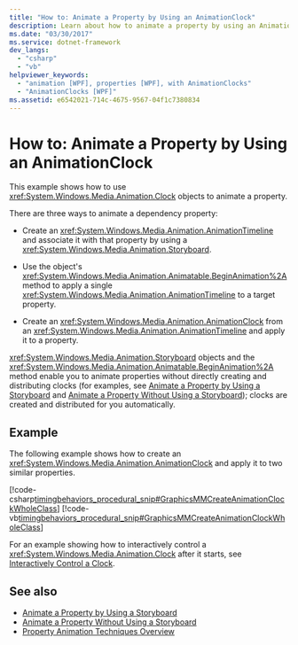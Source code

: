 ```yaml
---
title: "How to: Animate a Property by Using an AnimationClock"
description: Learn about how to animate a property by using an AnimationClock with several provided code examples.
ms.date: "03/30/2017"
ms.service: dotnet-framework
dev_langs: 
  - "csharp"
  - "vb"
helpviewer_keywords: 
  - "animation [WPF], properties [WPF], with AnimationClocks"
  - "AnimationClocks [WPF]"
ms.assetid: e6542021-714c-4675-9567-04f1c7380834
---
```

# How to: Animate a Property by Using an AnimationClock

This example shows how to use <xref:System.Windows.Media.Animation.Clock> objects to animate a property.  
  
There are three ways to animate a dependency property:  
  
- Create an <xref:System.Windows.Media.Animation.AnimationTimeline> and associate it with that property by using a <xref:System.Windows.Media.Animation.Storyboard>.  
  
- Use the object's <xref:System.Windows.Media.Animation.Animatable.BeginAnimation%2A> method to apply a single <xref:System.Windows.Media.Animation.AnimationTimeline> to a target property.  
  
- Create an <xref:System.Windows.Media.Animation.AnimationClock> from an <xref:System.Windows.Media.Animation.AnimationTimeline> and apply it to a property.  
  
<xref:System.Windows.Media.Animation.Storyboard> objects and the <xref:System.Windows.Media.Animation.Animatable.BeginAnimation%2A> method enable you to animate properties without directly creating and distributing clocks (for examples, see [Animate a Property by Using a Storyboard](how-to-animate-a-property-by-using-a-storyboard.md) and [Animate a Property Without Using a Storyboard](how-to-animate-a-property-without-using-a-storyboard.md)); clocks are created and distributed for you automatically.  
  
## Example  

The following example shows how to create an <xref:System.Windows.Media.Animation.AnimationClock> and apply it to two similar properties.  
  
[!code-csharp[timingbehaviors_procedural_snip#GraphicsMMCreateAnimationClockWholeClass](~/samples/snippets/csharp/VS_Snippets_Wpf/timingbehaviors_procedural_snip/CSharp/AnimationClockExample.cs#graphicsmmcreateanimationclockwholeclass)]
[!code-vb[timingbehaviors_procedural_snip#GraphicsMMCreateAnimationClockWholeClass](~/samples/snippets/visualbasic/VS_Snippets_Wpf/timingbehaviors_procedural_snip/visualbasic/animationclockexample.vb#graphicsmmcreateanimationclockwholeclass)]  
  
For an example showing how to interactively control a <xref:System.Windows.Media.Animation.Clock> after it starts, see [Interactively Control a Clock](how-to-interactively-control-a-clock.md).  
  
## See also

- [Animate a Property by Using a Storyboard](how-to-animate-a-property-by-using-a-storyboard.md)
- [Animate a Property Without Using a Storyboard](how-to-animate-a-property-without-using-a-storyboard.md)
- [Property Animation Techniques Overview](property-animation-techniques-overview.md)

